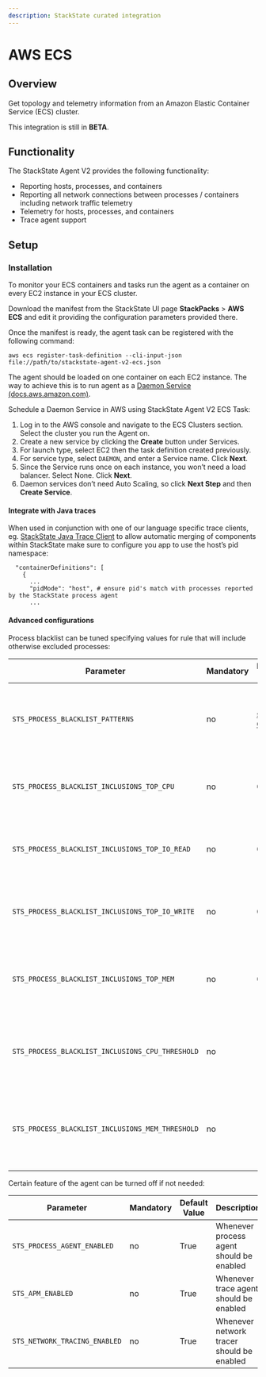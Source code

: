 ```yaml
---
description: StackState curated integration
---
```


# AWS ECS

## Overview

Get topology and telemetry information from an Amazon Elastic Container Service (ECS) cluster.

This integration is still in __BETA__.

## Functionality

The StackState Agent V2 provides the following functionality:

- Reporting hosts, processes, and containers
- Reporting all network connections between processes / containers including network traffic telemetry
- Telemetry for hosts, processes, and containers
- Trace agent support

## Setup

### Installation

To monitor your ECS containers and tasks run the agent as a container on every EC2 instance in your ECS cluster.

Download the manifest from the StackState UI page **StackPacks** > **AWS ECS** and edit it providing the configuration parameters provided there.

Once the manifest is ready, the agent task can be registered with the following command:

```
aws ecs register-task-definition --cli-input-json file://path/to/stackstate-agent-v2-ecs.json
```

The agent should be loaded on one container on each EC2 instance.
The way to achieve this is to run agent as a [Daemon Service \(docs.aws.amazon.com\)](https://docs.aws.amazon.com/AmazonECS/latest/developerguide/ecs_services.html#service_scheduler_daemon).

Schedule a Daemon Service in AWS using StackState Agent V2 ECS Task:

1. Log in to the AWS console and navigate to the ECS Clusters section. Select the cluster you run the Agent on.
2. Create a new service by clicking the __Create__ button under Services.
3. For launch type, select EC2 then the task definition created previously.
4. For service type, select `DAEMON`, and enter a Service name. Click __Next__.
5. Since the Service runs once on each instance, you won’t need a load balancer. Select None. Click __Next__.
6. Daemon services don’t need Auto Scaling, so click __Next Step__ and then __Create Service__.


#### Integrate with Java traces

When used in conjunction with one of our language specific trace clients, eg. [StackState Java Trace Client](/stackpacks/integrations/java-apm.md) to allow automatic merging of components within StackState
make sure to configure you app to use the host’s pid namespace:

```
  "containerDefinitions": [
    {
      ...
      "pidMode": "host", # ensure pid's match with processes reported by the StackState process agent
      ...
```

#### Advanced configurations

Process blacklist can be tuned specifying values for rule that will include otherwise excluded processes:

| Parameter | Mandatory | Default Value | Description |
|-----------|-----------|---------------|-------------|
| `STS_PROCESS_BLACKLIST_PATTERNS` | no | [see GitHub](https://github.com/StackVista/stackstate-process-agent/blob/master/config/config_nix.go) | A list of regex patterns that will exclude a process if matched |
| `STS_PROCESS_BLACKLIST_INCLUSIONS_TOP_CPU` | no | 0 | Number of processes to report that have a high CPU usage |
| `STS_PROCESS_BLACKLIST_INCLUSIONS_TOP_IO_READ` | no | 0 | Number of processes to report that have a high IO read usage |
| `STS_PROCESS_BLACKLIST_INCLUSIONS_TOP_IO_WRITE` | no | 0 | Number of processes to report that have a high IO write usage |
| `STS_PROCESS_BLACKLIST_INCLUSIONS_TOP_MEM` | no | 0 | Number of processes to report that have a high Memory usage |
| `STS_PROCESS_BLACKLIST_INCLUSIONS_CPU_THRESHOLD` | no |  | Threshold that enables the reporting of high CPU usage processes |
| `STS_PROCESS_BLACKLIST_INCLUSIONS_MEM_THRESHOLD` | no |  | Threshold that enables the reporting of high Memory usage processes |

Certain feature of the agent can be turned off if not needed:

| Parameter | Mandatory | Default Value | Description |
|-----------|-----------|---------------|-------------|
| `STS_PROCESS_AGENT_ENABLED` | no | True | Whenever process agent should be enabled |
| `STS_APM_ENABLED` | no | True | Whenever trace agent should be enabled |
| `STS_NETWORK_TRACING_ENABLED` | no | True | Whenever network tracer should be enabled |
